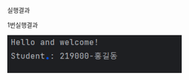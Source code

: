 실행결과

1번실행결과

<img src = "https://github.com/tgog111/bokbok/blob/master/screenshot/%EC%8A%A4%ED%81%AC%EB%A6%B0%EC%83%B7%202023-09-01%20170820.png?raw=true" width = "400">

